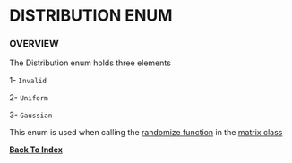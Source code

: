 # DISTRIBUTION ENUM

### OVERVIEW

The Distribution enum holds three elements

1- ```Invalid```

2- ```Uniform```

3- ```Gaussian```

This enum is used when calling the [randomize function](https://github.com/void-intelligence/Nomad/blob/master/docs/Matrix.md#randomization) in the [matrix class](https://github.com/void-intelligence/Nomad/blob/master/docs/Matrix.md)

[**Back To Index**](https://github.com/void-intelligence/Nomad/blob/master/docs/README.md)
